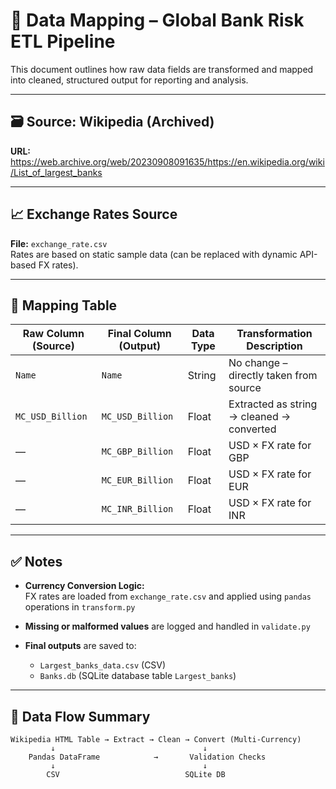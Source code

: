 # 📄 Data Mapping – Global Bank Risk ETL Pipeline

This document outlines how raw data fields are transformed and mapped into cleaned, structured output for reporting and analysis.

---

## 🗃️ Source: Wikipedia (Archived)  
**URL:** https://web.archive.org/web/20230908091635/https://en.wikipedia.org/wiki/List_of_largest_banks

---

## 📈 Exchange Rates Source  
**File:** `exchange_rate.csv`  
Rates are based on static sample data (can be replaced with dynamic API-based FX rates).

---

## 🔁 Mapping Table

| Raw Column (Source) | Final Column (Output) | Data Type | Transformation Description                   |
|---------------------|------------------------|-----------|-----------------------------------------------|
| `Name`              | `Name`                 | String    | No change – directly taken from source        |
| `MC_USD_Billion`    | `MC_USD_Billion`       | Float     | Extracted as string → cleaned → converted     |
| —                   | `MC_GBP_Billion`       | Float     | USD × FX rate for GBP                         |
| —                   | `MC_EUR_Billion`       | Float     | USD × FX rate for EUR                         |
| —                   | `MC_INR_Billion`       | Float     | USD × FX rate for INR                         |

---

## ✅ Notes

- **Currency Conversion Logic:**  
  FX rates are loaded from `exchange_rate.csv` and applied using `pandas` operations in `transform.py`

- **Missing or malformed values** are logged and handled in `validate.py`

- **Final outputs** are saved to:
  - `Largest_banks_data.csv` (CSV)
  - `Banks.db` (SQLite database table `Largest_banks`)

---

## 📌 Data Flow Summary

```text
Wikipedia HTML Table → Extract → Clean → Convert (Multi-Currency)
         ↓                                 ↓
    Pandas DataFrame            →       Validation Checks
         ↓                                 ↓
        CSV                            SQLite DB
